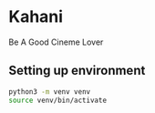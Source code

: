# Kahani

Be A Good Cineme Lover

## Setting up environment

```bash
python3 -m venv venv
source venv/bin/activate
```
